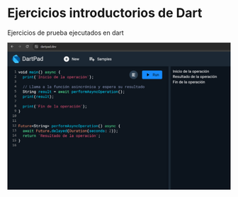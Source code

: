 # Ejercicios introductorios de Dart

Ejercicios de prueba ejecutados en dart

![Texto alternativo](./Funciones_Dart.png)
